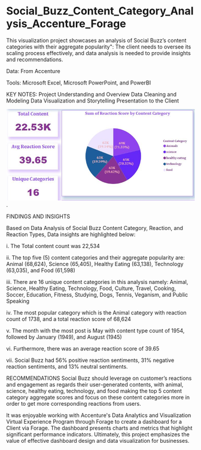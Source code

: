 # Social_Buzz_Content_Category_Analysis_Accenture_Forage
This visualization project showcases an analysis of Social Buzz’s content categories with their aggregate popularity": The client needs to oversee its scaling process effectively, and data analysis is needed to provide insights and recommendations.

Data: From Accenture

Tools: Microsoft Excel, Microsoft PowerPoint, and PowerBI
 
KEY NOTES:
Project Understanding and Overview
Data Cleaning and Modeling
Data Visualization and Storytelling
Presentation to the Client

![](./social_buzz_header.jpg).

FINDINGS AND INSIGHTS

Based on Data Analysis of Social Buzz Content Category, Reaction, and Reaction Types, Data insights are highlighted below:

i.   The Total content count was 22,534

ii.  The top five (5) content categories and their aggregate popularity are: Animal (68,624), Science (65,405), Healthy Eating (63,138), Technology (63,035), and Food (61,598)

iii. There are 16 unique content categories in this analysis namely: Animal, Science, Healthy Eating, Technology, Food, Culture, Travel, Cooking, Soccer, Education, Fitness, Studying, Dogs, Tennis, Veganism, and Public Speaking

iv. The most popular category which is the Animal category with reaction count of 1738, and a total reaction score of 68,624

v.  The month with the most post is May with content type count of 1954, followed by January (1949), and August (1945)

vi.  Furthermore, there was an average reaction score of 39.65

vii. Social Buzz had 56% positive reaction sentiments, 31% negative reaction sentiments, and 13% neutral sentiments.

RECOMMENDATIONS
Social Buzz should leverage on customer’s reactions and engagement as regards their user-generated contents, with animal, science, healthy eating, technology, and food making the top 5 content category aggregate scores and focus on these content categories more in order to get more corresponding reactions from users. 



It was enjoyable working with Accenture's Data Analytics and Visualization Virtual Experience Program through Forage to create a dashboard for a Client via Forage.
The dashboard presents charts and metrics that highlight significant performance indicators. Ultimately, this project emphasizes the value of effective dashboard design and data visualization for businesses.
